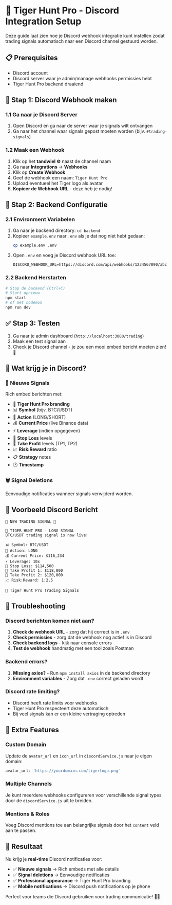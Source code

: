 # 🐅 Tiger Hunt Pro - Discord Integration Setup

Deze guide laat zien hoe je Discord webhook integratie kunt instellen zodat trading signals automatisch naar een Discord channel gestuurd worden.

## 📋 Prerequisites

- Discord account
- Discord server waar je admin/manage webhooks permissies hebt
- Tiger Hunt Pro backend draaiend

## 🔧 Stap 1: Discord Webhook maken

### 1.1 Ga naar je Discord Server
1. Open Discord en ga naar de server waar je signals wilt ontvangen
2. Ga naar het channel waar signals gepost moeten worden (bijv. `#trading-signals`)

### 1.2 Maak een Webhook
1. Klik op het **tandwiel ⚙️** naast de channel naam
2. Ga naar **Integrations** → **Webhooks**
3. Klik op **Create Webhook**
4. Geef de webhook een naam: `Tiger Hunt Pro`
5. Upload eventueel het Tiger logo als avatar
6. **Kopieer de Webhook URL** - deze heb je nodig!

## 🔧 Stap 2: Backend Configuratie

### 2.1 Environment Variabelen
1. Ga naar je backend directory: `cd backend`
2. Kopieer `example.env` naar `.env` als je dat nog niet hebt gedaan:
   ```bash
   cp example.env .env
   ```
3. Open `.env` en voeg je Discord webhook URL toe:
   ```env
   DISCORD_WEBHOOK_URL=https://discord.com/api/webhooks/1234567890/abcdefghijklmnop
   ```

### 2.2 Backend Herstarten
```bash
# Stop de backend (Ctrl+C)
# Start opnieuw
npm start
# of met nodemon
npm run dev
```

## ✅ Stap 3: Testen

1. Ga naar je admin dashboard (`http://localhost:3000/trading`)
2. Maak een test signal aan
3. Check je Discord channel - je zou een mooi embed bericht moeten zien! 🎉

## 📱 Wat krijg je in Discord?

### 🚨 Nieuwe Signals
Rich embed berichten met:
- 🐅 **Tiger Hunt Pro branding**
- 📊 **Symbol** (bijv. BTC/USDT)
- 🎯 **Action** (LONG/SHORT) 
- 💰 **Current Price** (live Binance data)
- ⚡ **Leverage** (indien opgegeven)
- 🛑 **Stop Loss** levels
- 🎯 **Take Profit** levels (TP1, TP2)
- 📈 **Risk:Reward** ratio
- 📋 **Strategy** notes
- 🕐 **Timestamp**

### 🗑️ Signal Deletions
Eenvoudige notificaties wanneer signals verwijderd worden.

## 🎨 Voorbeeld Discord Bericht

```
🚨 NEW TRADING SIGNAL 🚨

🐅 TIGER HUNT PRO - LONG SIGNAL
BTC/USDT trading signal is now live!

📊 Symbol: BTC/USDT
🎯 Action: LONG
💰 Current Price: $116,234
⚡ Leverage: 10x
🛑 Stop Loss: $114,500
🎯 Take Profit 1: $118,000
🎯 Take Profit 2: $120,000
📈 Risk:Reward: 1:2.5

🐅 Tiger Hunt Pro Trading Signals
```

## 🔧 Troubleshooting

### Discord berichten komen niet aan?
1. **Check de webhook URL** - zorg dat hij correct is in `.env`
2. **Check permissies** - zorg dat de webhook nog actief is in Discord
3. **Check backend logs** - kijk naar console errors
4. **Test de webhook** handmatig met een tool zoals Postman

### Backend errors?
1. **Missing axios?** - Run `npm install axios` in de backend directory
2. **Environment variables** - Zorg dat `.env` correct geladen wordt

### Discord rate limiting?
- Discord heeft rate limits voor webhooks
- Tiger Hunt Pro respecteert deze automatisch
- Bij veel signals kan er een kleine vertraging optreden

## 🚀 Extra Features

### Custom Domain
Update de `avatar_url` en `icon_url` in `discordService.js` naar je eigen domain:
```javascript
avatar_url: 'https://yourdomain.com/tigerlogo.png'
```

### Multiple Channels
Je kunt meerdere webhooks configureren voor verschillende signal types door de `discordService.js` uit te breiden.

### Mentions & Roles
Voeg Discord mentions toe aan belangrijke signals door het `content` veld aan te passen.

## 🎯 Resultaat

Nu krijg je **real-time** Discord notificaties voor:
- ✅ **Nieuwe signals** → Rich embeds met alle details
- ✅ **Signal deletions** → Eenvoudige notificaties  
- ✅ **Professional appearance** → Tiger Hunt Pro branding
- ✅ **Mobile notifications** → Discord push notifications op je phone

Perfect voor teams die Discord gebruiken voor trading communicatie! 🚀🐅 